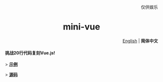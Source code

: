 <p align="right">
  仅供娱乐
</p>

<h1 align="center">mini-vue</h1>

<p align="right">
  <a href="./README.md">English</a> | <b>简体中文</b>
</p>


#### 挑战20行代码复刻Vue.js!

\> [**示例**](./example.html)

\> [**源码**](./mini-vue.js)

